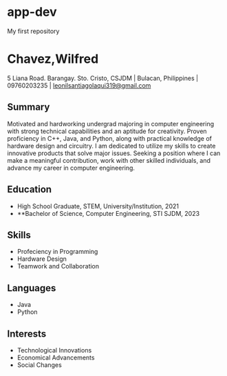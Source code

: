 # app-dev
 My first repository
 # Chavez,Wilfred
 5 Liana Road. Barangay. Sto. Cristo, CSJDM | Bulacan, Philippines | 09760203235 | leonilsantiagolaqui319@gmail.com


## Summary
Motivated and hardworking undergrad majoring in computer engineering with strong technical capabilities and an aptitude for creativity. Proven proficiency in C++, Java, and Python, along with practical knowledge of hardware design and circuitry. I am dedicated to utilize my skills to create innovative products that solve major issues. Seeking a position where I can make a meaningful contribution, work with other skilled individuals, and advance my career in computer engineering.

## Education
- High School Graduate, STEM, University/Institution, 2021
- **Bachelor of Science, Computer Engineering, STI SJDM, 2023

## Skills
- Profeciency in Programming
- Hardware Design
- Teamwork and Collaboration

## Languages
- Java
- Python

## Interests
- Technological Innovations
- Economical Advancements
- Social Changes
